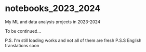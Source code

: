 # notebooks_2023_2024
My ML and data analysis projects in 2023-2024

To be continued...

P.S. I'm still loading works and not all of them are fresh
P.S.S English translations soon
